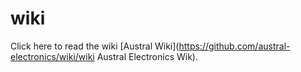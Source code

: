 # wiki

Click here to read the wiki [Austral Wiki](https://github.com/austral-electronics/wiki/wiki Austral Electronics Wik).


